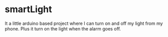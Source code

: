 # smartLight
It a little arduino based project where I can turn on and off my light from my phone. Plus it turn on the light when the alarm goes off. 
